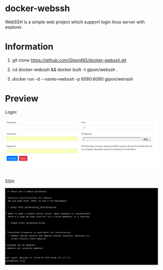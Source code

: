 # docker-webssh
WebSSH is a simple web project which support login linux server with explorer.

# Information

1.  git clone https://github.com/GiponNG/docker-webssh.git

2.  cd docker-webssh && docker built -t gipon/webssh . 

3.  docker run -d --name=webssh -p 6080:6080 gipon/wenssh 

# Preview

Login:

![login](https://github.com/GiponNG/docker-webssh/blob/master/login.PNG)

SSH:

![ssh](https://github.com/GiponNG/docker-webssh/blob/master/ssh.PNG)
